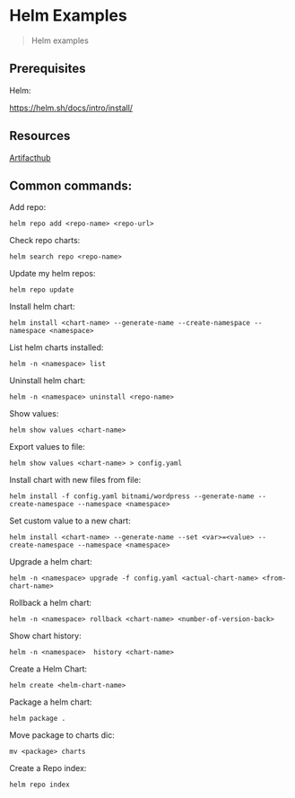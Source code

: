# Helm Examples

> Helm examples

## Prerequisites

Helm:

https://helm.sh/docs/intro/install/

## Resources

[Artifacthub](https://artifacthub.io/)

## Common commands:

Add repo:
```ssh
helm repo add <repo-name> <repo-url>
```

Check repo charts:
```ssh
helm search repo <repo-name>
```

Update my helm repos:
```ssh
helm repo update   
```

Install helm chart:
```ssh
helm install <chart-name> --generate-name --create-namespace --namespace <namespace>
```

List helm charts installed:
```ssh
helm -n <namespace> list
```

Uninstall helm chart:
```ssh
helm -n <namespace> uninstall <repo-name>
```

Show values:
```ssh
helm show values <chart-name>
```

Export values to file:
```ssh
helm show values <chart-name> > config.yaml
```

Install chart with new files from file:
```ssh
helm install -f config.yaml bitnami/wordpress --generate-name --create-namespace --namespace <namespace>
```

Set custom value to a new chart:
```ssh
helm install <chart-name> --generate-name --set <var>=<value> --create-namespace --namespace <namespace>
```

Upgrade a helm chart:
```ssh
helm -n <namespace> upgrade -f config.yaml <actual-chart-name> <from-chart-name>
```

Rollback a helm chart:
```ssh
helm -n <namespace> rollback <chart-name> <number-of-version-back>
```

Show chart history:
```ssh
helm -n <namespace>  history <chart-name>
```

Create a Helm Chart:
```ssh
helm create <helm-chart-name>
```

Package a helm chart:
```ssh
helm package .
```

Move package to charts dic:
```ssh
mv <package> charts
```

Create a Repo index:
```ssh
helm repo index
```